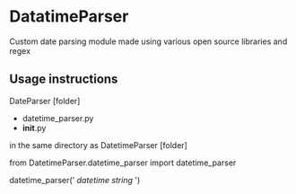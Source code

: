 # DatatimeParser
Custom date parsing module made using various open source libraries and regex


## Usage instructions

DateParser [folder]
- datetime_parser.py
- __init__.py

in the same directory as DatetimeParser [folder]

from DatetimeParser.datetime_parser import datetime_parser

datetime_parser(' *datetime string* ')
